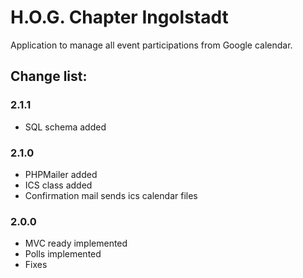 # H.O.G. Chapter Ingolstadt

Application to manage all event participations from Google calendar.
 
## Change list:
### 2.1.1
- SQL schema added
### 2.1.0
- PHPMailer added
- ICS class added
- Confirmation mail sends ics calendar files
### 2.0.0
- MVC ready implemented
- Polls implemented
- Fixes